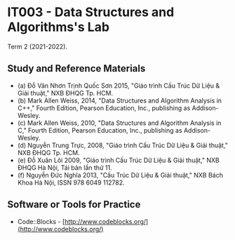 # IT003 - Data Structures and Algorithms's Lab

Term 2 (2021-2022).

## Study and Reference Materials
   - (a) Đỗ Văn Nhơn Trịnh Quốc Sơn 2015, "Giáo trình Cấu Trúc Dữ Liệu & Giải thuật," NXB ĐHQG Tp. HCM.
   - (b) Mark Allen Weiss, 2014, "Data Structures and Algorithm Analysis in C++," Fourth Edition, Pearson Education, Inc., publishing as Addison-Wesley.
   - (c) Mark Allen Weiss, 2010, "Data Structures and Algorithm Analysis in C," Fourth Edition, Pearson Education, Inc., publishing as Addison-Wesley.
   - (d) Nguyễn Trung Trực, 2008, "Giáo trình Cấu Trúc Dữ Liệu & Giải thuật," NXB ĐHQG Tp. HCM.
   - (e) Đỗ Xuân Lôi 2009, "Giáo trình Cấu Trúc Dữ Liệu & Giải thuật," NXB ĐHQG Hà Nội, Tái bản lần thứ 11.
   - (f) Nguyễn Đức Nghĩa 2013, "Cấu Trúc Dữ Liệu & Giải thuật," NXB Bách Khoa Hà Nội, ISSN 978 6049 112782.

## Software or Tools for Practice
   - Code::Blocks - [http://www.codeblocks.org/](http://www.codeblocks.org/)
